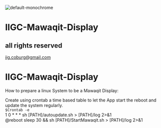 ![default-monochrome](https://user-images.githubusercontent.com/12692831/228894684-48de352e-b520-4609-be98-d4398056da60.svg)

# IIGC-Mawaqit-Display <br />
## all rights reserved <br />
iig.coburg@gmail.com<br />


# IIGC-Mawaqit-Display<br />

How to prepare a linux System to be a Mawaqit Display:<br />

Create using crontab a time based table to let the App start the reboot and update the system regularly. <br /> 
```$Crontab -e ```<br />
	1 0 * * * sh [PATH]/autoupdate.sh > [PATH]/log 2>&1 <br />
	@reboot sleep 30 && sh [PATH]/StartMawaqit.sh > [PATH]/log 2>&1 <br />

